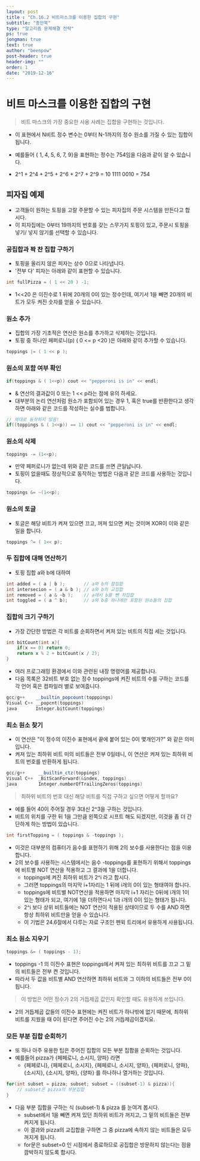 ```yaml
---
layout: post
title : "Ch.16.2 비트마스크를 이용한 집합의 구현"
subtitle: "종만북"
type: "알고리즘 문제해결 전략"
ps: true
jongman: true
text: true
author: "beenpow"
post-header: true
header-img: ""
order: 1
date: "2019-12-16"
---
```


# 비트 마스크를 이용한 집합의 구현

> 비트 마스크의 가장 중요한 사용 사례는 집합을 구현하는 것입니다.
- 이 표현에서 N비트 정수 변수는 0부터 N-1까지의 정수 원소를 가질 수 있는 집합이 됩니다.


- 예를들어 { 1, 4, 5, 6, 7, 9}을 표현하는 정수는 754임을 다음과 같이 알 수 있습니다.
- 2^1 + 2^4 + 2^5 + 2^6 + 2^7 + 2^9 = 10 1111 0010  = 754

##  피자집 예제

- 고객들이 원하는 토핑을 고랄 주문할 수 있는 피자집의 주문 시스템을 만든다고 합시다.
- 이 피자집에는 0부터 19까지의 번호를 갖는 스무가지 토핑이 있고, 주문시 토핑을 넣기/ 넣지 않기를
  선택할 수 있습니다.

### 공집합과 꽉 찬 집합 구하기

- 토핑을 올리지 않은 피자는 상수 0으로 나타냅니다.
- '전부 다' 피자는 아래와 같이 표현할 수 있습니다.

```cpp
int fullPizza = ( 1 << 20 ) -1;
```
- 1<<20 은 이진수로 1 뒤에 20개의 0이 있는 정수인데, 여기서 1을 빼면 20개의 비트가 모두 켜진 숫자를
  얻을 수 있습니다.

### 원소 추가

- 집합의 가장 기초적은 연산은 원소를 추가하고 삭제하는 것입니다.
- 토핑 중 하나인 페퍼로니(p) ( 0 <= p <20 )은 아래와 같이 추가할 수 있습니다.
```cpp
toppings |= ( 1 << p );
```

### 원소의 포함 여부 확인 

```cpp
if(toppings & ( 1<<p)) cout << "pepperoni is in" << endl;
```
- & 연산의 결과값이 0 또는 1 << p라는 점에 유의 하세요.
- 대부분의 논리 연산처럼 원소가 포함되어 있는 경우 1, 혹은 true를 반환한다고 생각하면 아래와 같은
  코드를 작성하는 실수를 범합니다.

```cpp
// 제대로 동작하지 않음!
if((toppings & ( 1<<p)) == 1) cout << "pepperoni is in" << endl;
```

### 원소의 삭제

```cpp
toppings -= (1<<p);
```

- 만약 페퍼로니가 없는데 위와 같은 코드를 쓰면 큰일납니다.
- 토핑이 없을때도 정상적으로 동작하는 방법은 다음과 같은 코드를 사용하는 것입니다.

```cpp
toppings &= ~(1<<p);
```

### 원소의 토글

- 토글은 해당 비트가 켜져 있으면 끄고, 꺼져 있으면 켜는 것이며 XOR이 이와 같은 일을 합니다.

```cpp
toppings ^= ( 1<< p);
```

### 두 집합에 대해 연산하기 

- 토핑 집합 a와 b에 대하여

```cpp
int added = ( a | b );       // a와 b의 합집합
int intersecion = ( a & b ); // a와 b의 교집합
int removed = ( a & ~b );    // a에서 b를 뺀 차집합
int toggled = ( a ^ b);      // a와 b중 하나에만 포함된 원소들의 집합
```

### 집합의 크기 구하기

- 가장 간단한 방법은 각 비트를 순회하면서 켜져 있는 비트의 직접 세는 것입니다.

```cpp
int bitCount(int x){
    if(x == 0) return 0;
    return x % 2 + bitCount(x / 2);
}
```

- 여러 프로그래밍 환경에서 이와 관련된 내장 명령어를 제공합니다.
- 다음 목록은 32비트 부호 없는 정수 toppings에 켜진 비트의 수를 구하는 코드를 각 언어 혹은
  컴파일러 별로 보여줍니다.

```cpp
gcc/g++    __builtin_popcount(topppings)
Visual C++ __popcnt(toppings)
java       Integer.bitCount(toppings)
```

### 최소 원소 찾기

- 이 연산은 "이 정수의 이진수 표현에서 끝에 붙어 있는 0이 몇개인가?" 와 같은 의미입니다.
- 켜져 있는 최하위 비트 미의 비트들은 전부 0일테니, 이 연산은 켜져 있는 최하위 비트의 번호를
  반환하게 됩니다.

```cpp
gcc/g++     __builtin_ctz(toppings)
Visual C++  _BitScanForward(&index, toppings)
java        Integer.numberOfTrailingZeros(toppings)
```

> 최하위 비트의 번호 대신 해당 비트를 직접 구하고 싶으면 어떻게 할까요?
- 에를 들어 40이 주어질 경우 3대신 2^3을 구하는 것입니다.
- 비트의 위치를 구한 뒤 1을 그만큼 왼쪽으로 시프트 해도 되겠지만, 이것을 좀 더 간단하게 하는 방법이
  있습니다.


```cpp
int firstTopping = ( toppings & -toppings );
```

- 이것은 대부분의 컴퓨터가 음수를 표현하기 위해 2의 보수를 사용한다는 점을 이용합니다.
- 2의 보수를 사용하는 시스템에서는 음수 -toppings를 표현하기 위해서  toppings에 비트별 NOT 연산을
  적용하고 그 결과에 1을 더합니다.
  - toppings에 켜진 최하위 비트가 2^i 라고 합시다.
  - 그러면 toppings의 마지막 i+1자리는 1 뒤에 i개의 0이 있는 형태여야 합니다. 
  - toppings에 비트별 NOT연산을 적용하면 마지막 i+1 자리는 0뒤에 i개의 1이 있는 형태가 되고, 여기에
    1을 더하면다시 1과 i개의 0이 있는 형태가 됩니다.
  - 2^i 보다 상위 비트들에는 NOT 연산이 적용된 상태이므로 두 수를 AND 하면 항상 최하위 비트만을 얻을
    수 있습니다.
  - 이 기법은 24.6절에서 다루는 자료 구조인 펜윅 트리에서 유용하게 사용됩니다.

### 최소 원소 지우기 

```cpp
toppings &= ( toppings - 1);
```

- toppings -1 의 이진수 표현은 toppings에서 켜져 있는 최하위 비트를 끄고 그 밑의 비트들은 전부 켠
  것입니다.
- 따라서 두 값을 비트별 AND 연산하면 최하위 비트와 그 이하의 비트들은 전부 0이 됩니다.

> 이 방법은 어떤 정수가 2의 거듭제곱 값인지 확인할 때도 유용하게 쓰입니다.
- 2의 거듭제곱 값들의 이진수 표현에는 켜진 비트가 하나밖에 없기 때문에, 최하위 비트를 지웠을 때 0이
  된다면 주어진 수는 2의 거듭제곱이겠지요.


### 모든 부분 집합 순회하기

- 또 하나 아주 유용한 팁은 주어진 집합의 모든 부분 집합을 순회하는 것입니다.
- 예를들어 pizza가 {페페로니, 소시지, 양파} 라면
    - {페페로니}, {페페로니, 소시지}, {페페로니, 소시지, 양파}, {페퍼로니, 양파}, {소시지}, {소시지,
      양파}, {양파} 를 하나하나 열거하는 것입니다.

```cpp
for(int subset = pizza; subset; subset = ((subset-1) & pizza)){
    // subset은 pizza의 부분집합
}
```

- 다음 부분 집합을 구하는 식 (subset-1) & pizza 를 눈여겨 봅시다.
    - subset에서 1을 빼면 켜져 있던 최하위 비트가 꺼지고, 그 밑의 비트들은 전부 켜지게 됩니다.
    - 이 결과와 pizza의 교집합을 구하면 그 중 pizza에 속하지 않는 비트들은 모두 꺼지게 됩니다.
    - for문은 subset=0 인 시점에서 종료하므로 공집합은 방문하지 않는다는 점을 깜박하지 않도록
      합시다.
